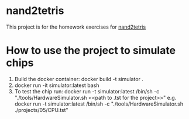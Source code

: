 # nand2tetris

This project is for the homework exercises for [nand2tetris](https://www.nand2tetris.org)

# How to use the project to simulate chips
1. Build the docker container:
docker build -t simulator . 
2. docker run -it simulator:latest bash
3. To test the chip run:
 docker run -t simulator:latest /bin/sh -c "./tools/HardwareSimulator.sh <<path to .tst for the project>>"
 e.g.  docker run -t simulator:latest /bin/sh -c "./tools/HardwareSimulator.sh ./projects/05/CPU.tst"
